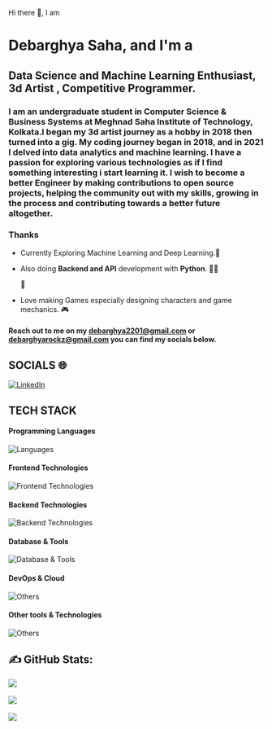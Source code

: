 Hi there 👋, I am

# Debarghya Saha, and I'm a

## Data Science and Machine Learning Enthusiast, 3d Artist , Competitive Programmer.

### I am an undergraduate student in Computer Science & Business Systems at Meghnad Saha Institute of Technology, Kolkata.I began my 3d artist journey as a hobby in 2018 then turned into a gig. My coding journey began in 2018, and in 2021 I delved into data analytics and machine learning. I have a passion for exploring various technologies as if I find something interesting i start learning it. I wish to become a better Engineer by making contributions to open source projects, helping the community out with my skills, growing in the process and contributing towards a better future altogether. 

### Thanks

- Currently Exploring Machine Learning and Deep Learning.🤖
  
- Also doing **Backend and API** development with **Python**. 🧑‍💻
  
  🧮
  
- Love making Games especially designing characters and game mechanics. 🎮
  

#### Reach out to me on my debarghya2201@gmail.com or debarghyarockz@gmail.com you can find my socials below.

## SOCIALS 🌐

[![LinkedIn](https://img.shields.io/badge/LinkedIn-%230077B5.svg?logo=linkedin&logoColor=white)](https://www.linkedin.com/in/debarghya-saha-99baa624a/)  

## TECH STACK
#### Programming Languages
![Languages](https://skillicons.dev/icons?i=python,c,cpp,rust)

#### Frontend Technologies
![Frontend Technologies](https://skillicons.dev/icons?i=html,css,bootstrap,tailwind,materialui)

#### Backend Technologies
![Backend Technologies](https://skillicons.dev/icons?i=flask,fastapi,django)

#### Database & Tools
![Database & Tools](https://skillicons.dev/icons?i=mysql,postgres,firebase,mongodb)

#### DevOps & Cloud
![Others](https://skillicons.dev/icons?i=docker,git,github,vercel,netlify)

#### Other tools & Technologies
![Others](https://skillicons.dev/icons?i=markdown,vscode,visualstudio,linux,bash,latex,figma,canva,blender)


## ✍️ GitHub Stats:
![](https://github-readme-stats.vercel.app/api?username=debarghyaRONIN&theme=chartreuse-dark&hide_border=false&include_all_commits=true&count_private=true)<br/><br/>
![](https://github-readme-streak-stats.herokuapp.com/?user=debarghyaRONIN&theme=chartreuse-dark&hide_border=false)<br/><br/>
![](https://github-readme-stats.vercel.app/api/top-langs/?username=debarghyaRONIN&theme=chartreuse-dark&hide_border=false&include_all_commits=true&count_private=true&layout=compact)
